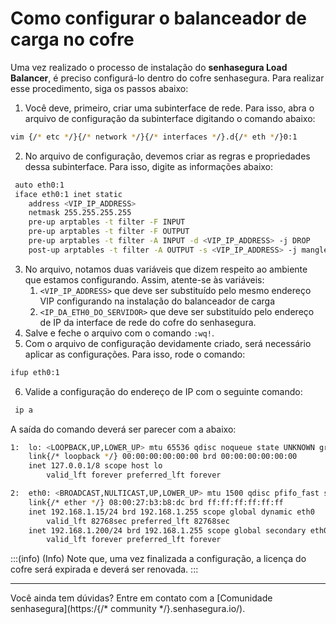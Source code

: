 # Como configurar o balanceador de carga no cofre

Uma vez realizado o processo de instalação do **senhasegura Load Balancer**, é preciso configurá-lo dentro do cofre senhasegura. Para realizar esse procedimento, siga os passos abaixo:

1. Você deve, primeiro, criar uma subinterface de rede. Para isso, abra o arquivo de configuração da subinterface digitando o comando abaixo:

```bash
vim {/* etc */}{/* network */}{/* interfaces */}.d{/* eth */}0:1
```

2. No arquivo de configuração, devemos criar as regras e propriedades dessa subinterface. Para isso, digite as informações abaixo:

```bash
 auto eth0:1
 iface eth0:1 inet static
 	address <VIP_IP_ADDRESS>
 	netmask 255.255.255.255
 	pre-up arptables -t filter -F INPUT
 	pre-up arptables -t filter -F OUTPUT
 	pre-up arptables -t filter -A INPUT -d <VIP_IP_ADDRESS> -j DROP
 	post-up arptables -t filter -A OUTPUT -s <VIP_IP_ADDRESS> -j mangle --mangle-ip-s <IP_DA_ETH0_DO_SERVIDOR>
```

3. No arquivo, notamos duas variáveis que dizem respeito ao ambiente que estamos configurando. Assim, atente-se às variáveis:
   1. `<VIP_IP_ADDRESS>` que deve ser substituído pelo mesmo endereço VIP configurando na instalação do balanceador de carga
   2. `<IP_DA_ETH0_DO_SERVIDOR>` que deve ser substituído pelo endereço de IP da interface de rede do cofre do senhasegura.
4. Salve e feche o arquivo com o comando `:wq!`.
5. Com o arquivo de configuração devidamente criado, será necessário aplicar as configurações. Para isso, rode o comando:

```bash
ifup eth0:1
```

6. Valide a configuração do endereço de IP com o seguinte comando:

```bash
 ip a
```

A saída do comando deverá ser parecer com a abaixo:

```bash
1: 	lo: <LOOPBACK,UP,LOWER_UP> mtu 65536 qdisc noqueue state UNKNOWN group default qlen 1000 
	link{/* loopback */} 00:00:00:00:00:00 brd 00:00:00:00:00:00 
	inet 127.0.0.1/8 scope host lo 
		valid_lft forever preferred_lft forever 

2: 	eth0: <BROADCAST,NULTICAST,UP,LOWER_UP> mtu 1500 qdisc pfifo_fast state UP group default qlen 1000
	link{/* ether */} 08:00:27:b3:b8:dc brd ff:ff:ff:ff:ff:ff 
	inet 192.168.1.15/24 brd 192.168.1.255 scope global dynamic eth0
		valid_lft 82768sec preferred_lft 82768sec 
	inet 192.168.1.200/24 brd 192.168.1.255 scope global secondary eth0:1
		valid_lft forever preferred_lft forever
```

:::(info) (Info)
Note que, uma vez finalizada a configuração, a licença do cofre será expirada e deverá ser renovada.
:::

---

Você ainda tem dúvidas? Entre em contato com a [Comunidade senhasegura](https:/{/* community */}.senhasegura.io/).